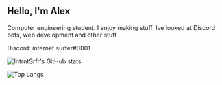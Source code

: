 ## Hello, I'm Alex

Computer engineering student. I enjoy making stuff. Ive looked at Discord bots, web development and other stuff

Discord: internet surfer#0001


![IntrntSrfr's GitHub stats](https://github-readme-stats.vercel.app/api?username=intrntsrfr&count_private=true&show_icons=true&theme=radical)

![Top Langs](https://github-readme-stats.vercel.app/api/top-langs/?username=intrntsrfr&hide=jupyter%20notebook&theme=radical)
